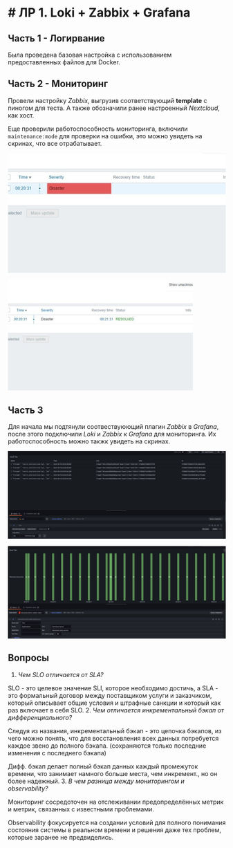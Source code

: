 # # ЛР 1. Loki + Zabbix + Grafana

## Часть 1 - Логирвание
Была проведена базовая настройка с использованием предоставленных файлов для Docker.
## Часть 2 - Мониторинг
Провели настройку *Zabbix*, выгрузив соответствующий __template__ с пиногом для теста. А также обозначили ранее настроенный *Nextcloud*, как хост.

Еще проверили работоспособность мониторинга, включили `maintenance:mode` для проверки на ошибки, это можно увидеть на скринах, что все отрабатывает.

![disaster](Images/disaster.jpg)

![resolved](Images/resolved.jpg)

## Часть 3
Для начала мы подтянули соотвествуюющий плагин *Zabbix* в *Grafana*, после этого подключили *Loki* и *Zabbix* к *Grafana* для мониторинга. Их работоспособность можно такжк увидеть на скринах.

![loki](Images/loki.jpg)

![zabbix](Images/zabbix.jpg)


## Вопросы
1. *Чем SLO отличается от SLA?*

SLO - это целевое значение SLI, которое необходимо достичь, а SLA - это формальный договор между поставщиком услуги и заказчиком, который описывает общие условия и штрафные санкции и который как раз включает в себя SLO.
2. *Чем отличается инкрементальный бэкап от дифференциального?*

Следуя из названия, инкрементальный бэкап - это цепочка бэкапов, из чего можно понять, что для восстановления всех данных потребуется каждое звено до полного бэкапа. (сохраняются только последние изменения с последнего бэкапа)

Дифф. бэкап делает полный бэкап данных каждый промежуток времени, что занимает намного больше места, чем инкремент., но он более надежный.
3. *В чем разница между мониторингом и observability?*

Мониторинг сосредоточен на отслеживании предопределённых метрик и метрик, связанных с известными проблемами.

Observability фокусируется на создании условий для полного понимания состояния системы в реальном времени и решения даже тех проблем, которые заранее не предвиделись.